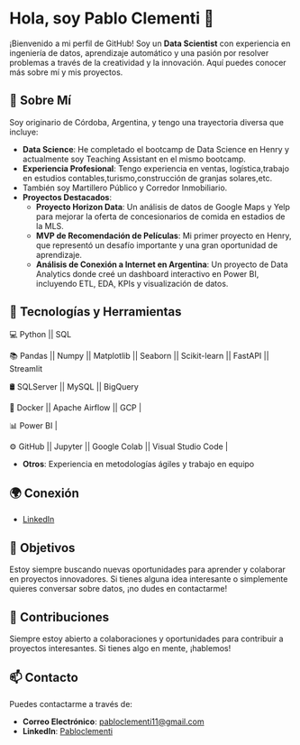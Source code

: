 # Hola, soy Pablo Clementi 👋

¡Bienvenido a mi perfil de GitHub! Soy un **Data Scientist** con experiencia en ingeniería de datos, aprendizaje automático y una pasión por resolver problemas a través de la creatividad y la innovación. Aquí puedes conocer más sobre mí y mis proyectos.

## 🚀 Sobre Mí

Soy originario de Córdoba, Argentina, y tengo una trayectoria diversa que incluye:

- **Data Science**: He completado el bootcamp de Data Science en Henry y actualmente soy Teaching Assistant en el mismo bootcamp.
- **Experiencia Profesional**: Tengo experiencia en ventas, logística,trabajo en estudios contables,turismo,construcción de granjas solares,etc.
-  También soy Martillero Público y Corredor Inmobiliario.
- **Proyectos Destacados**:
   - **Proyecto Horizon Data**: Un análisis de datos de Google Maps y Yelp para mejorar la oferta de concesionarios de comida en estadios de la MLS.
   - **MVP de Recomendación de Películas**: Mi primer proyecto en Henry, que representó un desafío importante y una gran oportunidad de aprendizaje.
   - **Análisis de Conexión a Internet en Argentina**: Un proyecto de Data Analytics donde creé un dashboard interactivo en Power BI, incluyendo ETL, EDA, KPIs y visualización de datos.
  

## 🔧 Tecnologías y Herramientas

💻 Python || SQL

📚 Pandas || Numpy || Matplotlib || Seaborn || Scikit-learn || FastAPI || Streamlit

🛢 SQLServer || MySQL || BigQuery

🔧 Docker || Apache Airflow || GCP |

📊 Power BI |

⚙️ GitHub || Jupyter || Google Colab || Visual Studio Code |

- **Otros**: Experiencia en metodologías ágiles y trabajo en equipo

## 🌍 Conexión

- [LinkedIn](https://www.linkedin.com/in/pablo-clementi-511b211b3/)

## 🎯 Objetivos

Estoy siempre buscando nuevas oportunidades para aprender y colaborar en proyectos innovadores. Si tienes alguna idea interesante o simplemente quieres conversar sobre datos, ¡no dudes en contactarme!


## 🤝 Contribuciones

Siempre estoy abierto a colaboraciones y oportunidades para contribuir a proyectos interesantes. Si tienes algo en mente, ¡hablemos!

## 📫 Contacto

Puedes contactarme a través de:
- **Correo Electrónico**: pabloclementi11@gmail.com
- **LinkedIn**: [Pabloclementi](https://www.linkedin.com/in/pablo-clementi-511b211b3/)
